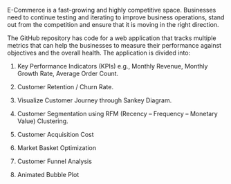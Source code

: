 E-Commerce is a fast-growing and highly competitive space. Businesses need to continue testing and iterating to improve business operations, stand out from the competition and ensure that it is moving in the right direction.

The GitHub repository has code for a web application that tracks multiple metrics that can help the businesses to measure their performance against objectives and the overall health. The application is divided into:

1. Key Performance Indicators (KPIs) e.g., Monthly Revenue, Monthly Growth Rate, Average Order Count.

2. Customer Retention / Churn Rate.

3. Visualize Customer Journey through Sankey Diagram.

4. Customer Segmentation using RFM (Recency – Frequency – Monetary Value) Clustering.

5. Customer Acquisition Cost

6. Market Basket Optimization

7. Customer Funnel Analysis

8. Animated Bubble Plot
